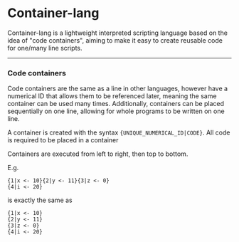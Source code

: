 # Container-lang

Container-lang is a lightweight interpreted scripting language based on the idea of "code containers", aiming to make it easy to create reusable code for one/many line scripts.

---

### Code containers

Code containers are the same as a line in other languages, however have a numerical ID that allows them to be referenced later, meaning the same container can be used many times. Additionally, containers can be placed sequentially on one line, allowing for whole programs to be written on one line.

A container is created with the syntax `{UNIQUE_NUMERICAL_ID|CODE}`. All code is required to be placed in a container

Containers are executed from left to right, then top to bottom.

E.g.

```
{1|x <- 10}{2|y <- 11}{3|z <- 0}
{4|i <- 20}
```

is exactly the same as

```
{1|x <- 10}
{2|y <- 11}
{3|z <- 0}
{4|i <- 20}
```